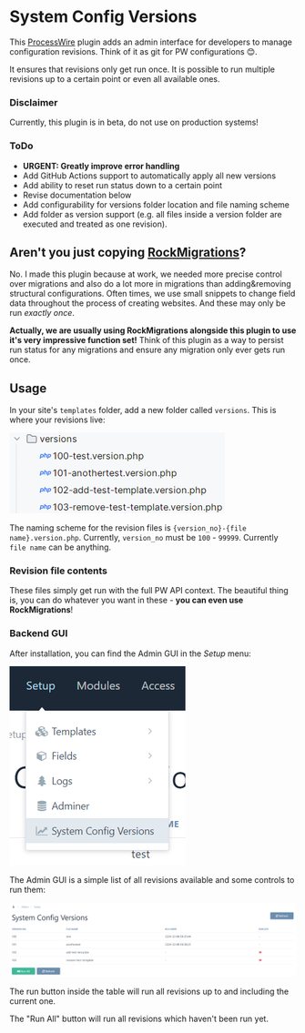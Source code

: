 # System Config Versions

This [ProcessWire](https://processwire.com) plugin adds an admin interface for developers to manage configuration revisions. Think of it as git for PW configurations 😊.

It ensures that revisions only get run once. It is possible to run multiple revisions up to a certain point or even all available ones.

### Disclaimer
Currently, this plugin is in beta, do not use on production systems!

### ToDo
* __URGENT: Greatly improve error handling__
* Add GitHub Actions support to automatically apply all new versions
* Add ability to reset run status down to a certain point
* Revise documentation below
* Add configurability for versions folder location and file naming scheme
* Add folder as version support (e.g. all files inside a version folder are executed and treated as one revision).

## Aren't you just copying [RockMigrations](https://processwire.com/modules/rock-migrations/)?
No. I made this plugin because at work, we needed more precise control over migrations and also do a lot more in migrations than adding&removing structural configurations. Often times, we use small snippets to change field data throughout the process of creating websites. And these may only be run _exactly once_.

__Actually, we are usually using RockMigrations alongside this plugin to use it's very impressive function set!__ Think of this plugin as a way to persist run status for any migrations and ensure any migration only ever gets run once.

## Usage
In your site's `templates` folder, add a new folder called `versions`. This is where your revisions live:

![revisions list](docs/file-structure.png)

The naming scheme for the revision files is `{version_no}-{file name}.version.php`. Currently, `version_no` must be `100` - `99999`. Currently `file name` can be anything.

### Revision file contents

These files simply get run with the full PW API context. The beautiful thing is, you can do whatever you want in these - **you can even use RockMigrations**!

### Backend GUI

After installation, you can find the Admin GUI in the _Setup_ menu:

![Admin menu](docs/admin-menu.png)

The Admin GUI is a simple list of all revisions available and some controls to run them:

![Admin GUI revisions list](docs/revisions-list.png)

The run button inside the table will run all revisions up to and including the current one.

The "Run All" button will run all revisions which haven't been run yet.
